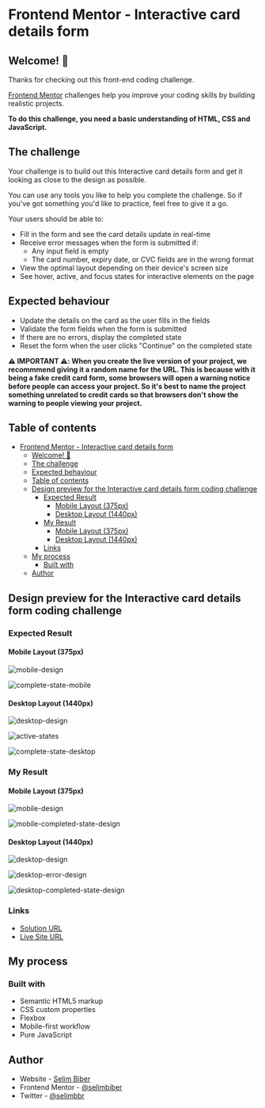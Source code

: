 # Frontend Mentor - Interactive card details form

## Welcome! 👋

Thanks for checking out this front-end coding challenge.

[Frontend Mentor](https://www.frontendmentor.io) challenges help you improve your coding skills by building realistic projects.

**To do this challenge, you need a basic understanding of HTML, CSS and JavaScript.**

## The challenge

Your challenge is to build out this Interactive card details form and get it looking as close to the design as possible.

You can use any tools you like to help you complete the challenge. So if you've got something you'd like to practice, feel free to give it a go.

Your users should be able to:

- Fill in the form and see the card details update in real-time
- Receive error messages when the form is submitted if:
  - Any input field is empty
  - The card number, expiry date, or CVC fields are in the wrong format
- View the optimal layout depending on their device's screen size
- See hover, active, and focus states for interactive elements on the page

## Expected behaviour

- Update the details on the card as the user fills in the fields
- Validate the form fields when the form is submitted
- If there are no errors, display the completed state
- Reset the form when the user clicks "Continue" on the completed state

**⚠️ IMPORTANT ⚠️: When you create the live version of your project, we recommmend giving it a random name for the URL. This is because with it being a fake credit card form, some browsers will open a warning notice before people can access your project. So it's best to name the project something unrelated to credit cards so that browsers don't show the warning to people viewing your project.**

## Table of contents

- [Frontend Mentor - Interactive card details form](#frontend-mentor---interactive-card-details-form)
  - [Welcome! 👋](#welcome-)
  - [The challenge](#the-challenge)
  - [Expected behaviour](#expected-behaviour)
  - [Table of contents](#table-of-contents)
  - [Design preview for the Interactive card details form coding challenge](#design-preview-for-the-interactive-card-details-form-coding-challenge)
    - [Expected Result](#expected-result)
      - [Mobile Layout (375px)](#mobile-layout-375px)
      - [Desktop Layout (1440px)](#desktop-layout-1440px)
    - [My Result](#my-result)
      - [Mobile Layout (375px)](#mobile-layout-375px-1)
      - [Desktop Layout (1440px)](#desktop-layout-1440px-1)
    - [Links](#links)
  - [My process](#my-process)
    - [Built with](#built-with)
  - [Author](#author)

## Design preview for the Interactive card details form coding challenge

### Expected Result

#### Mobile Layout (375px)

![mobile-design](https://github.com/selimbiber/Pure-JavaScript-Projects/assets/117529414/e2157d58-eaf8-4575-a16d-5f1fb25cf254)

![complete-state-mobile](https://github.com/selimbiber/Pure-JavaScript-Projects/assets/117529414/abdba1ab-71b5-4354-bb8e-315663bf0e2e)

#### Desktop Layout (1440px)

![desktop-design](https://github.com/selimbiber/Pure-JavaScript-Projects/assets/117529414/20e6ac05-8db9-4a60-9b1c-5e50712585f0)

![active-states](https://github.com/selimbiber/Pure-JavaScript-Projects/assets/117529414/2f9b51ee-8c3d-481b-902e-054ed5ae89e2)

![complete-state-desktop](https://github.com/selimbiber/Pure-JavaScript-Projects/assets/117529414/601864c3-7de7-44c2-9009-02878bc37b19)

### My Result

#### Mobile Layout (375px)

![mobile-design](https://github.com/selimbiber/Pure-JavaScript-Projects/assets/117529414/05fba868-3d9a-41c9-9b86-c2eb42f43c30)

![mobile-completed-state-design](https://github.com/selimbiber/Pure-JavaScript-Projects/assets/117529414/44b23842-f104-4cac-9a28-c32d2385c30e)

#### Desktop Layout (1440px)

![desktop-design](https://github.com/selimbiber/Pure-JavaScript-Projects/assets/117529414/774f705c-d3fa-49d4-bbd1-11fa93d43142)

![desktop-error-design](https://github.com/selimbiber/Pure-JavaScript-Projects/assets/117529414/c2766dfa-a520-47f6-8ffe-c982a6dffdab)

![desktop-completed-state-design](https://github.com/selimbiber/Pure-JavaScript-Projects/assets/117529414/6e80e146-3443-4b0b-93e0-3609662476dc)

### Links

- [Solution URL](https://www.frontendmentor.io/solutions/interactive-card-details-form-crKczW-Sv5)
- [Live Site URL](https://selimbiber.github.io/Pure-JavaScript-Projects/InteractiveCardDetailsForm/)

## My process

### Built with

- Semantic HTML5 markup
- CSS custom properties
- Flexbox
- Mobile-first workflow
- Pure JavaScript

## Author

- Website - [Selim Biber](https://www.selimbiber.dev)
- Frontend Mentor - [@selimbiber](https://www.frontendmentor.io/profile/selimbiber)
- Twitter - [@selimbbr](https://www.twitter.com/selimbbr)
